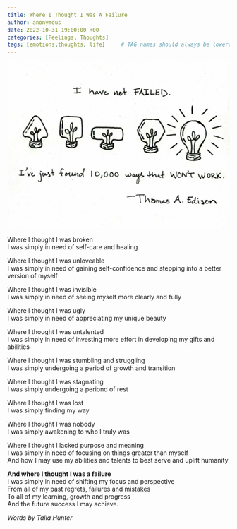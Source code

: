 ```yaml
---
title: Where I Thought I Was A Failure
author: anonymous
date: 2022-10-31 19:00:00 +00
categories: [Feelings, Thoughts]
tags: [emotions,thoughts, life]     # TAG names should always be lowercase
---
```


![I thought I was failure](/assets/img/i-thought-i-was-a-failure.jpg)

Where I thought I was broken  
I was simply in need of self-care and healing  

Where I thought I was unloveable  
I was simply in need of gaining self-confidence and stepping into a better version of myself  

Where I thought I was invisible  
I was simply in need of seeing myself more clearly and fully  

Where I thought I was ugly  
I was simply in need of appreciating my unique beauty  

Where I thought I was untalented  
I was simply in need of investing more effort in developing my gifts and abilities  

Where I thought I was stumbling and struggling  
I was simply undergoing a period of growth and transition  

Where I thought I was stagnating  
I was simply undergoing a periond of rest  

Where I thought I was lost  
I was simply finding my way  

Where I thought I was nobody  
I was simply awakening to who I truly was  

Where I thought I lacked purpose and meaning  
I was simply in need of focusing on things greater than myself  
And how I may use my abilities and talents to best serve and uplift humanity  

**And where I thought I was a failure**  
I was simply in need of shifting my focus and perspective  
From all of my past regrets, failures and mistakes  
To all of my learning, growth and progress  
And the future success I may achieve.

_Words by Talia Hunter_